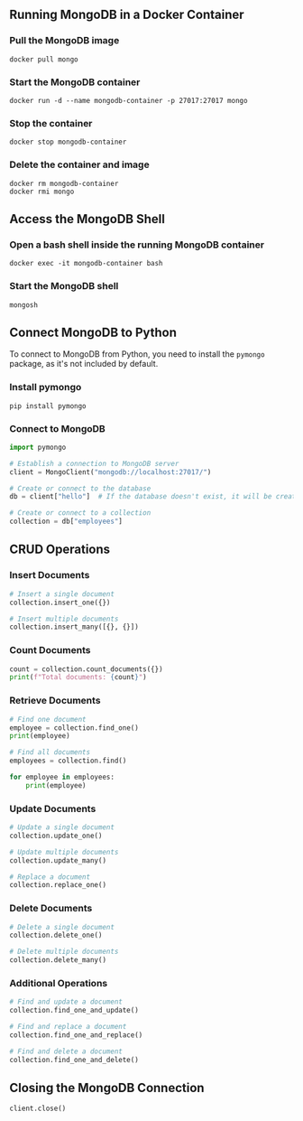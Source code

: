 ## Running MongoDB in a Docker Container

### Pull the MongoDB image

```shell
docker pull mongo
```
### Start the MongoDB container

```shell
docker run -d --name mongodb-container -p 27017:27017 mongo
```

### Stop the container

```shell
docker stop mongodb-container
```

### Delete the container and image

```shell
docker rm mongodb-container
docker rmi mongo
```

## Access the MongoDB Shell

### Open a bash shell inside the running MongoDB container

```shell
docker exec -it mongodb-container bash
```

### Start the MongoDB shell

```shell
mongosh
```

## Connect MongoDB to Python

To connect to MongoDB from Python, you need to install the `pymongo` package, as it's not included by default.

### Install pymongo

```shell
pip install pymongo
```

### Connect to MongoDB

```py
import pymongo

# Establish a connection to MongoDB server
client = MongoClient("mongodb://localhost:27017/")

# Create or connect to the database
db = client["hello"]  # If the database doesn't exist, it will be created automatically

# Create or connect to a collection 
collection = db["employees"]
```

## CRUD Operations

### Insert Documents

```py
# Insert a single document
collection.insert_one({})

# Insert multiple documents
collection.insert_many([{}, {}])
```

### Count Documents

```py
count = collection.count_documents({})
print(f"Total documents: {count}")
```

### Retrieve Documents

```py
# Find one document
employee = collection.find_one()
print(employee)

# Find all documents
employees = collection.find()

for employee in employees:
    print(employee)
```

### Update Documents

```py
# Update a single document
collection.update_one()

# Update multiple documents
collection.update_many()

# Replace a document
collection.replace_one()
```

### Delete Documents

```py
# Delete a single document
collection.delete_one()

# Delete multiple documents
collection.delete_many()
```

### Additional Operations

```py
# Find and update a document
collection.find_one_and_update()

# Find and replace a document
collection.find_one_and_replace()

# Find and delete a document
collection.find_one_and_delete()
```

## Closing the MongoDB Connection

```py
client.close()
```











